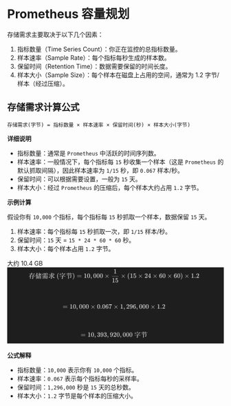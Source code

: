 # Prometheus 容量规划

存储需求主要取决于以下几个因素：
1. 指标数量（Time Series Count）：你正在监控的总指标数量。
2. 样本速率（Sample Rate）：每个指标每秒生成的样本数。
3. 保留时间（Retention Time）：数据需要保留的时间长度。
4. 样本大小（Sample Size）：每个样本在磁盘上占用的空间，通常为 1.2 字节/样本（经过压缩）。

## 存储需求计算公式
``` 
存储需求(字节) = 指标数量 × 样本速率 × 保留时间(秒) × 样本大小(字节)
```
**详细说明**
- 指标数量：通常是 `Prometheus` 中活跃的时间序列数。
- 样本速率：一般情况下，每个指标每 `15` 秒收集一个样本（这是 `Prometheus` 的默认抓取间隔），因此样本速率为 `1/15` 秒，即 `0.067` 样本/秒。
- 保留时间：可以根据需要设置，一般为 `15` 天。
- 样本大小：经过 `Prometheus` 的压缩后，每个样本大约占用 `1.2` 字节。

**示例计算**

假设你有 `10,000` 个指标，每个指标每 `15` 秒抓取一个样本，数据保留 `15` 天。
1. 样本速率：每个指标每 `15` 秒抓取一次，即 `1/15` 样本/秒。
2. 保留时间：`15` 天 = `15 * 24 * 60 * 60` 秒。
3. 样本大小：每个样本占用 `1.2` 字节。

大约 10.4 GB
![img_5.png](img_5.png)

**公式解释**
- 指标数量：`10,000` 表示你有 `10,000` 个指标。
- 样本速率：`0.067` 表示每个指标每秒的采样率。
- 保留时间：`1,296,000` 秒是 `15` 天的总秒数。
- 样本大小：`1.2` 字节是每个样本的压缩大小。